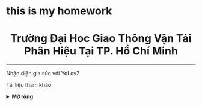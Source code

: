 # this is my homework
<div align="center">
  <h1>Trường Đại Hoc Giao Thông Vận Tải<br>Phân Hiệu Tại TP. Hồ Chí Minh</h1>
</div>

</div>
<hr>
<div align="left">
  <p>Nhận diện gia súc với YoLov7</p>
</div>

<p>Tài liệu tham khảo</p>
<details><summary> <b>Mở rộng</b> </summary>
<ul>
  <li><a href="https://github.com/WongKinYiu/yolov7">Official YoLov7</a></li>
  <li><a href=""><img src='https://user-images.githubusercontent.com/117495750/202673299-5cb2884a-f746-42f6-9b6d-3d309790eaee.png'>Albumentations do more with less data</img></li>
    <li><a href="https://blog.csdn.net/qq_56591814/article/details/127172215?spm=1001.2101.3001.6650.3&utm_medium=distribute.pc_relevant.none-task-blog-2%7Edefault%7EYuanLiJiHua%7EPosition-3-127172215-blog-115369068.pc_relevant_default&depth_1-utm_source=distribute.pc_relevant.none-task-blog-2%7Edefault%7EYuanLiJiHua%7EPosition-3-127172215-blog-115369068.pc_relevant_default&utm_relevant_index=6">Phân tích siêu tham số</a></li>
    <li><a href="https://qiita.com/omiita/items/bfbba775597624056987">Sự ra đời và giải thích về hàm kích hoạt FReLU</a></li>
    <li><a href="https://codelabs.developers.google.com/tensorflowjs-transfer-learning-teachable-machine#12">No name</a></li>
    <li><a href="https://js.tensorflow.org/api/4.0.0/">TensorFlow JS document</a></li>
    <li><a href="https://blog.tensorflow.org/2021/01/custom-object-detection-in-browser.html?_gl=1*nskhnx*_ga*MTYxODU4MzAzMS4xNjY2NTIwMzc2*_ga_W0YLR4190T*MTY2OTI2Mzk4NC4zLjEuMTY2OTI2Mzk5Ny4wLjAuMA..">Custom object detection in the browser using TensorFlow.js</a></li>
  <li><a href="https://developer.mozilla.org/en-US/docs/Web/API/WebGL_API/By_example/Detect_WebGL">Detect WebGL<a/></li>
</ul>
</details>
